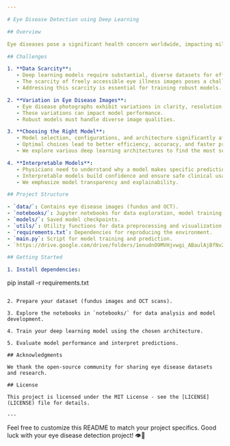```yaml
---

# Eye Disease Detection using Deep Learning

## Overview

Eye diseases pose a significant health concern worldwide, impacting millions of individuals. Early identification and treatment are crucial to prevent vision loss and blindness. However, manual diagnosis from medical photographs is time-consuming and challenging, even for experts. Deep learning offers a promising solution by revolutionizing eye disorder detection and diagnosis. In this project, we explore the use of deep learning models to accurately diagnose eye illnesses from fundus images and optical coherence tomography (OCT) images. Our goal is to achieve earlier detection and improved patient outcomes.

## Challenges

1. **Data Scarcity**:
   - Deep learning models require substantial, diverse datasets for effective generalization.
   - The scarcity of freely accessible eye illness images poses a challenge.
   - Addressing this scarcity is essential for training robust models.

2. **Variation in Eye Disease Images**:
   - Eye disease photographs exhibit variations in clarity, resolution, and contrast.
   - These variations can impact model performance.
   - Robust models must handle diverse image qualities.

3. **Choosing the Right Model**:
   - Model selection, configurations, and architecture significantly affect performance.
   - Optimal choices lead to better efficiency, accuracy, and faster processing.
   - We explore various deep learning architectures to find the most suitable one.

4. **Interpretable Models**:
   - Physicians need to understand why a model makes specific predictions.
   - Interpretable models build confidence and ensure safe clinical usage.
   - We emphasize model transparency and explainability.

## Project Structure

- `data/`: Contains eye disease images (fundus and OCT).
- `notebooks/`: Jupyter notebooks for data exploration, model training, and evaluation.
- `models/`: Saved model checkpoints.
- `utils/`: Utility functions for data preprocessing and visualization.
- `requirements.txt`: Dependencies for reproducing the environment.
- `main.py`: Script for model training and prediction.
- `https://drive.google.com/drive/folders/1enudnO9MVHjvwgi_ABaulAjBfNv2ch5V?usp=drive_link` Dataset ustilized for the project

## Getting Started

1. Install dependencies:
   ```
   pip install -r requirements.txt
   ```

2. Prepare your dataset (fundus images and OCT scans).

3. Explore the notebooks in `notebooks/` for data analysis and model development.

4. Train your deep learning model using the chosen architecture.

5. Evaluate model performance and interpret predictions.

## Acknowledgments

We thank the open-source community for sharing eye disease datasets and research.

## License

This project is licensed under the MIT License - see the [LICENSE](LICENSE) file for details.

---
```


Feel free to customize this README to match your project specifics. Good luck with your eye disease detection project! 👁️🌟
